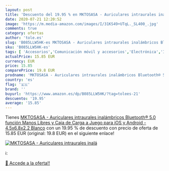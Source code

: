 ```yaml
---
layout: post
title: 'Descuento del 19.95 % en MKTOSASA - Auriculares intraurales inalá'
date: 2020-07-21 12:20:52
image: 'https://m.media-amazon.com/images/I/31KS49+UTqL._SL400_.jpg'
comments: true
category: ofertas
author: 'tole.es'
slug: 'B085LLW5HK-es MKTOSASA - Auriculares intraurales inalámbricos Bluetooth®...'
sku: 'B085LLW5HK-es'
tags: [ 'Accesorios','Comunicación móvil y accesorios','Electrónica','Informática','Móviles','Móviles y smartphones libres','Ratones','Smartwatches','Tabletas gráficas','Teclados, ratones y periféricos de entrada','Tecnología para vestir','android', ]
actualPrice: 15.85 EUR
currency: EUR
price: 15.85
comparePrice: 19.8 EUR
prodname: 'MKTOSASA - Auriculares intraurales inalámbricos Bluetooth® 5.0  función Manos Libres y Caja de Carga a Juego para iOS y Android - 4.5x6.8x2.2 Blanco'
country: 'es'
flag: '🇪🇸'
brand: ''
buyurl: 'https://www.amazon.es/dp/B085LLW5HK/?tag=tolees-21'
descuento: '19.95'
average: '15.85'
---
```


Tienes [MKTOSASA - Auriculares intraurales inalámbricos Bluetooth® 5.0  función Manos Libres y Caja de Carga a Juego para iOS y Android - 4.5x6.8x2.2 Blanco](https://www.amazon.es/dp/B085LLW5HK/?tag=tolees-21) con un 19.95 % de descuento con precio de oferta de 15.85 EUR (original: 19.8 EUR) en el siguiente enlace!

[![MKTOSASA - Auriculares intraurales inalá](https://m.media-amazon.com/images/I/31KS49+UTqL._SL400_.jpg)](https://www.amazon.es/dp/B085LLW5HK/?tag=tolees-21)

ℹ️:


[🛒 Accede a la oferta!!](https://www.amazon.es/dp/B085LLW5HK/?tag=tolees-21)
